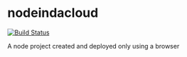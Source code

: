 nodeindacloud
=============

[![Build Status](https://travis-ci.org/devindacloud/nodeindacloud.png?branch=master)](https://travis-ci.org/devindacloud/nodeindacloud)

A node project created and deployed only using a browser
